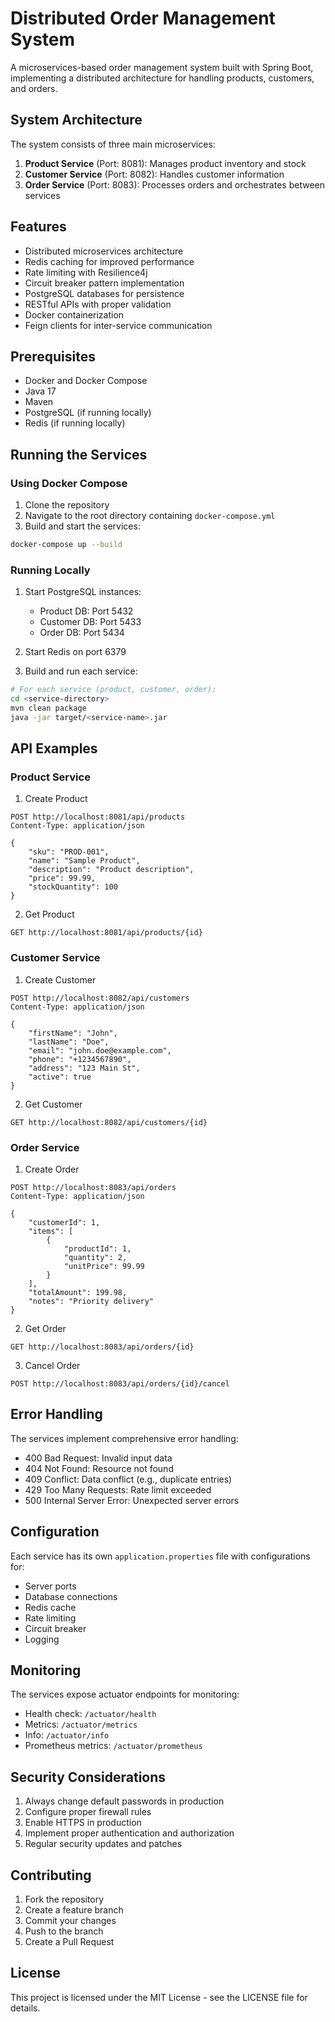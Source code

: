# Distributed Order Management System

A microservices-based order management system built with Spring Boot, implementing a distributed architecture for handling products, customers, and orders.

## System Architecture

The system consists of three main microservices:
1. **Product Service** (Port: 8081): Manages product inventory and stock
2. **Customer Service** (Port: 8082): Handles customer information
3. **Order Service** (Port: 8083): Processes orders and orchestrates between services

## Features

- Distributed microservices architecture
- Redis caching for improved performance
- Rate limiting with Resilience4j
- Circuit breaker pattern implementation
- PostgreSQL databases for persistence
- RESTful APIs with proper validation
- Docker containerization
- Feign clients for inter-service communication

## Prerequisites

- Docker and Docker Compose
- Java 17
- Maven
- PostgreSQL (if running locally)
- Redis (if running locally)

## Running the Services

### Using Docker Compose

1. Clone the repository
2. Navigate to the root directory containing `docker-compose.yml`
3. Build and start the services:
```bash
docker-compose up --build
```

### Running Locally

1. Start PostgreSQL instances:
   - Product DB: Port 5432
   - Customer DB: Port 5433
   - Order DB: Port 5434

2. Start Redis on port 6379

3. Build and run each service:
```bash
# For each service (product, customer, order):
cd <service-directory>
mvn clean package
java -jar target/<service-name>.jar
```

## API Examples

### Product Service

1. Create Product
```http
POST http://localhost:8081/api/products
Content-Type: application/json

{
    "sku": "PROD-001",
    "name": "Sample Product",
    "description": "Product description",
    "price": 99.99,
    "stockQuantity": 100
}
```

2. Get Product
```http
GET http://localhost:8081/api/products/{id}
```

### Customer Service

1. Create Customer
```http
POST http://localhost:8082/api/customers
Content-Type: application/json

{
    "firstName": "John",
    "lastName": "Doe",
    "email": "john.doe@example.com",
    "phone": "+1234567890",
    "address": "123 Main St",
    "active": true
}
```

2. Get Customer
```http
GET http://localhost:8082/api/customers/{id}
```

### Order Service

1. Create Order
```http
POST http://localhost:8083/api/orders
Content-Type: application/json

{
    "customerId": 1,
    "items": [
        {
            "productId": 1,
            "quantity": 2,
            "unitPrice": 99.99
        }
    ],
    "totalAmount": 199.98,
    "notes": "Priority delivery"
}
```

2. Get Order
```http
GET http://localhost:8083/api/orders/{id}
```

3. Cancel Order
```http
POST http://localhost:8083/api/orders/{id}/cancel
```

## Error Handling

The services implement comprehensive error handling:

- 400 Bad Request: Invalid input data
- 404 Not Found: Resource not found
- 409 Conflict: Data conflict (e.g., duplicate entries)
- 429 Too Many Requests: Rate limit exceeded
- 500 Internal Server Error: Unexpected server errors

## Configuration

Each service has its own `application.properties` file with configurations for:
- Server ports
- Database connections
- Redis cache
- Rate limiting
- Circuit breaker
- Logging

## Monitoring

The services expose actuator endpoints for monitoring:
- Health check: `/actuator/health`
- Metrics: `/actuator/metrics`
- Info: `/actuator/info`
- Prometheus metrics: `/actuator/prometheus`

## Security Considerations

1. Always change default passwords in production
2. Configure proper firewall rules
3. Enable HTTPS in production
4. Implement proper authentication and authorization
5. Regular security updates and patches

## Contributing

1. Fork the repository
2. Create a feature branch
3. Commit your changes
4. Push to the branch
5. Create a Pull Request

## License

This project is licensed under the MIT License - see the LICENSE file for details.

